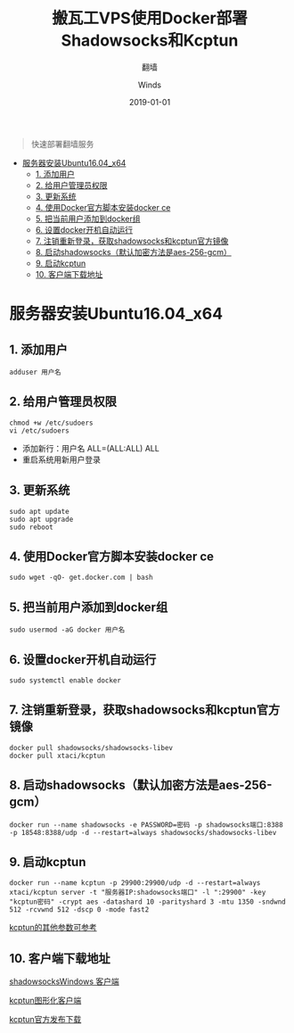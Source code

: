 ﻿---
layout:     post
title:      搬瓦工VPS使用Docker部署Shadowsocks和Kcptun
subtitle:   翻墙
date:       2019-01-01
author:     Winds
header-img: img/post-bg-hacker.jpg
catalog: true
tags:
    - linux
    - Shadowsocks
    - Kcptun
---

>快速部署翻墙服务

<!-- TOC -->

- [服务器安装Ubuntu16.04_x64](#服务器安装ubuntu1604_x64)
    - [1. 添加用户](#1-添加用户)
    - [2. 给用户管理员权限](#2-给用户管理员权限)
    - [3. 更新系统](#3-更新系统)
    - [4. 使用Docker官方脚本安装docker ce](#4-使用docker官方脚本安装docker-ce)
    - [5. 把当前用户添加到docker组](#5-把当前用户添加到docker组)
    - [6. 设置docker开机自动运行](#6-设置docker开机自动运行)
    - [7. 注销重新登录，获取shadowsocks和kcptun官方镜像](#7-注销重新登录获取shadowsocks和kcptun官方镜像)
    - [8. 启动shadowsocks（默认加密方法是aes-256-gcm）](#8-启动shadowsocks默认加密方法是aes-256-gcm)
    - [9. 启动kcptun](#9-启动kcptun)
    - [10. 客户端下载地址](#10-客户端下载地址)

<!-- /TOC -->

# 服务器安装Ubuntu16.04_x64

## 1. 添加用户

```shell
adduser 用户名
```

## 2. 给用户管理员权限

```shell
chmod +w /etc/sudoers
vi /etc/sudoers
```

- 添加新行：用户名 ALL=(ALL:ALL) ALL
- 重启系统用新用户登录

## 3. 更新系统

```shell
sudo apt update
sudo apt upgrade
sudo reboot
```

## 4. 使用Docker官方脚本安装docker ce

```shell
sudo wget -qO- get.docker.com | bash
```

## 5. 把当前用户添加到docker组

```shell
sudo usermod -aG docker 用户名
```

## 6. 设置docker开机自动运行

```shell
sudo systemctl enable docker
```

## 7. 注销重新登录，获取shadowsocks和kcptun官方镜像

```shell
docker pull shadowsocks/shadowsocks-libev
docker pull xtaci/kcptun
```

## 8. 启动shadowsocks（默认加密方法是aes-256-gcm）

```shell
docker run --name shadowsocks -e PASSWORD=密码 -p shadowsocks端口:8388 -p 18548:8388/udp -d --restart=always shadowsocks/shadowsocks-libev
```

## 9. 启动kcptun

```shell
docker run --name kcptun -p 29900:29900/udp -d --restart=always xtaci/kcptun server -t "服务器IP:shadowsocks端口" -l ":29900" -key "kcptun密码" -crypt aes -datashard 10 -parityshard 3 -mtu 1350 -sndwnd 512 -rcvwnd 512 -dscp 0 -mode fast2
```

[kcptun的其他参数可参考](https://hub.docker.com/r/xtaci/kcptun)

## 10. 客户端下载地址

[shadowsocksWindows 客户端](https://github.com/shadowsocks/shadowsocks-windows/releases)

[kcptun图形化客户端](https://github.com/dfdragon/kcptun_gclient/releases)

[kcptun官方发布下载](https://github.com/xtaci/kcptun/releases)